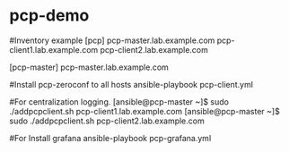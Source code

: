 # pcp-demo

#Inventory example
[pcp]
pcp-master.lab.example.com
pcp-client1.lab.example.com
pcp-client2.lab.example.com

[pcp-master]
pcp-master.lab.example.com

#Install pcp-zeroconf to all hosts
ansible-playbook pcp-client.yml 

#For centralization logging.
[ansible@pcp-master ~]$ sudo ./addpcpclient.sh pcp-client1.lab.example.com
[ansible@pcp-master ~]$ sudo ./addpcpclient.sh pcp-client2.lab.example.com

#For Install grafana
ansible-playbook pcp-grafana.yml 
